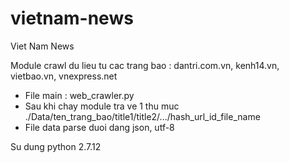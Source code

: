# vietnam-news
Viet Nam News

Module crawl du lieu tu cac trang bao : dantri.com.vn, kenh14.vn, vietbao.vn, vnexpress.net 
- File main : web_crawler.py 
- Sau khi chay module tra ve 1 thu muc ./Data/ten_trang_bao/title1/title2/.../hash_url_id_file_name
- File data parse duoi dang json, utf-8 

Su dung python 2.7.12



